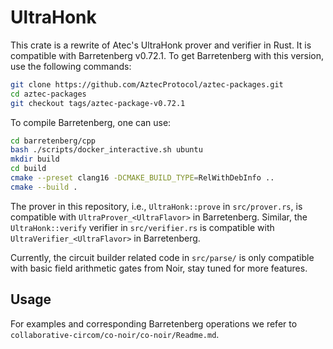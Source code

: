 # UltraHonk

This crate is a rewrite of Atec's UltraHonk prover and verifier in Rust. It is compatible with Barretenberg v0.72.1. To get Barretenberg with this version, use the following commands:

```bash
git clone https://github.com/AztecProtocol/aztec-packages.git
cd aztec-packages
git checkout tags/aztec-package-v0.72.1
```

To compile Barretenberg, one can use:

```bash
cd barretenberg/cpp
bash ./scripts/docker_interactive.sh ubuntu
mkdir build
cd build
cmake --preset clang16 -DCMAKE_BUILD_TYPE=RelWithDebInfo ..
cmake --build .
```

The prover in this repository, i.e., ``UltraHonk::prove`` in `src/prover.rs`, is compatible with `UltraProver_<UltraFlavor>` in Barretenberg. Similar, the ``UltraHonk::verify`` verifier in `src/verifier.rs` is compatible with `UltraVerifier_<UltraFlavor>` in Barretenberg.

Currently, the circuit builder related code in `src/parse/` is only compatible with basic field arithmetic gates from Noir, stay tuned for more features.

## Usage

For examples and corresponding Barretenberg operations we refer to `collaborative-circom/co-noir/co-noir/Readme.md`.
